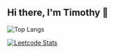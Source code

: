 ## Hi there, I'm Timothy 👋


![Top Langs](https://github-readme-stats.vercel.app/api/top-langs/?username=siximapala&size_weight=0.5&count_weight=0.5)

[![Leetcode Stats](https://leetcard.jacoblin.cool/b6mb)](https://leetcode.com/b6mb)

